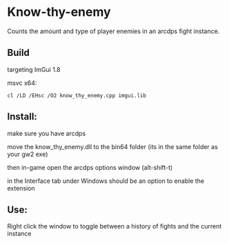# Know-thy-enemy
Counts the amount and type of player enemies in an arcdps fight instance.

## Build
targeting ImGui 1.8

msvc x64:
```
cl /LD /EHsc /O2 know_thy_enemy.cpp imgui.lib
```

## Install:
make sure you have arcdps

move the know_thy_enemy.dll to the bin64 folder (its in the same folder as your gw2 exe)

then in-game open the arcdps options window (alt-shift-t)

in the Interface tab under Windows should be an option to enable the extension


## Use:
Right click the window to toggle between a history of fights and the current instance
